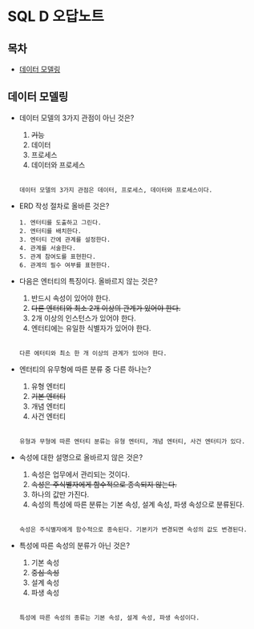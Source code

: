 # SQL D 오답노트

## 목차
- [데이터 모델링](#데이터-모델링)

## 데이터 모델링

- 데이터 모델의 3가지 관점이 아닌 것은?
    1. ~~기능~~
    2. 데이터
    3. 프로세스
    4. 데이터와 프로세스  
    <br>
    
    ```
    데이터 모델의 3가지 관점은 데이터, 프로세스, 데이터와 프로세스이다.
    ```
    
- ERD 작성 절차로 올바른 것은?
    ```
    1. 엔터티를 도출하고 그린다.
    2. 엔터티를 배치한다.
    3. 엔터티 간에 관계를 설정한다.
    4. 관계를 서술한다.
    5. 관계 참여도를 표현한다.
    6. 관계의 필수 여부를 표현한다.
    ```

- 다음은 엔터티의 특징이다. 올바르지 않는 것은?
    1. 반드시 속성이 있어야 한다.
    2. ~~다른 엔터티와 최소 2개 이상의 관계가 있어야 한다.~~
    3. 2개 이상의 인스턴스가 있어야 한다.
    4. 엔터티에는 유일한 식별자가 있어야 한다.  
    <br>

    ```
    다른 에터티와 최소 한 개 이상의 관계가 있어야 한다.
    ```

- 엔터티의 유무형에 따른 분류 중 다른 하나는?
    1. 유형 엔터티
    2. ~~기본 엔터티~~
    3. 개념 엔터티
    4. 사건 엔터티  
    <br>
    
    ```
    유형과 무형에 따른 엔터티 분류는 유형 엔터티, 개념 엔터티, 사건 엔터티가 있다.
    ```

* 속성에 대한 설명으로 올바르지 않은 것은?
    1. 속성은 업무에서 관리되는 것이다.
    2. ~~속성은 주식별자에게 함수적으로 종속되지 않는다.~~
    3. 하나의 값만 가진다.
    4. 속성의 특성에 따른 분류는 기본 속성, 설계 속성, 파생 속성으로 분류된다.  
    <br>    

    ```
    속성은 주식별자에게 함수적으로 종속된다. 기본키가 변경되면 속성의 값도 변경된다.
    ```
    
* 특성에 따른 속성의 분류가 아닌 것은?
    1. 기본 속성
    2. ~~중심 속성~~
    3. 설계 속성
    4. 파생 속성  
    <br>

    ```
    특성에 따른 속성의 종류는 기본 속성, 설계 속성, 파생 속성이다.
    ```

